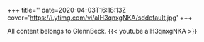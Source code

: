 +++
title=''
date=2020-04-03T16:18:13Z
cover='https://i.ytimg.com/vi/aIH3qnxgNKA/sddefault.jpg'
+++

All content belongs to GlennBeck.
{{< youtube aIH3qnxgNKA >}}
